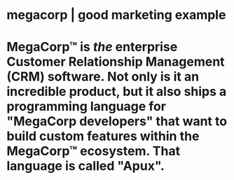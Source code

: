 # megacorp | good marketing example

MegaCorp™ is *the* enterprise Customer Relationship Management (CRM) software. Not only is it an incredible product, but it also ships a programming language for "MegaCorp developers" that want to build custom features within the MegaCorp™ ecosystem. That language is called "Apux".
=======
